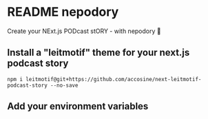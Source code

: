 # README nepodory

Create your NExt.js PODcast stORY - with nepodory 🗼

## Install a "leitmotif" theme for your next.js podcast story

    npm i leitmotif@git+https://github.com/accosine/next-leitmotif-podcast-story --no-save

## Add your environment variables
